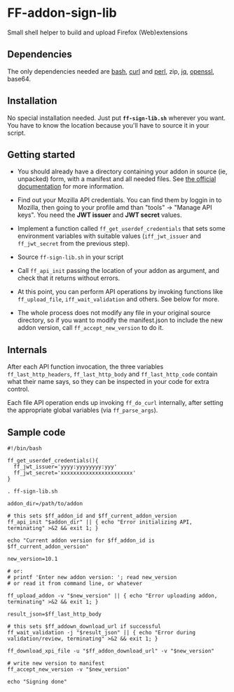 # FF-addon-sign-lib

Small shell helper to build and upload Firefox (Web)extensions

## Dependencies

The only dependencies needed are [bash](https://www.gnu.org/software/bash/), [curl](https://curl.haxx.se/) and [perl](https://www.perl.org/), zip, [jq](https://stedolan.github.io/jq/), [openssl](https://www.openssl.org/), base64.

## Installation

No special installation needed. Just put **`ff-sign-lib.sh`** wherever you want. You have to know the location because you'll have to source it in your script.

## Getting started

- You should already have a directory containing your addon in source (ie, unpacked) form, with a manifest and all needed files. See [the official documentation](https://developer.mozilla.org/en-US/Add-ons/WebExtensions) for more information.

- Find out your Mozilla API credentials. You can find them by loggin in to Mozilla, then going to your profile amd than "tools" -> "Manage API keys". You need the **JWT issuer** and **JWT secret** values.

- Implement a function called `ff_get_userdef_credentials` that sets some environment variables with suitable values (`iff_jwt_issuer` and `ff_jwt_secret` from the previous step).

- Source `ff-sign-lib.sh` in your script

- Call `ff_api_init` passing the location of your addon as argument, and check that it returns without errors.

- At this point, you can perform API operations by invoking functions like `ff_upload_file`, `iff_wait_validation` and others. See below for more.

- The whole process does not modify any file in your original source directory, so if you want to modify the manifest.json to include the new addon version, call `ff_accept_new_version` to do it.

## Internals

After each API function invocation, the three variables `ff_last_http_headers`, `ff_last_http_body` and `ff_last_http_code` contain what their name says, so they can be inspected in your code for extra control.

Each file API operation ends up invoking `ff_do_curl` internally, after setting the appropriate global variables (via `ff_parse_args`).

## Sample code


```
#!/bin/bash

ff_get_userdef_credentials(){
  ff_jwt_issuer='yyyy:yyyyyyyy:yyy'
  ff_jwt_secret='xxxxxxxxxxxxxxxxxxxxxxx'
}

. ff-sign-lib.sh

addon_dir=/path/to/addon

# this sets $ff_addon_id and $ff_current_addon_version
ff_api_init "$addon_dir" || { echo "Error initializing API, terminating" >&2 && exit 1; }

echo "Current addon version for $ff_addon_id is $ff_current_addon_version"

new_version=10.1

# or:
# printf 'Enter new addon version: '; read new_version
# or read it from command line, or whatever

ff_upload_addon -v "$new_version" || { echo "Error uploading addon, terminating" >&2 && exit 1; }

result_json=$ff_last_http_body

# this sets $ff_addown_download_url if successful
ff_wait_validation -j "$result_json" || { echo "Error during validation/review, terminating" >&2 && exit 1; }

ff_download_xpi_file -u "$ff_addon_download_url" -v "$new_version"

# write new version to manifest
ff_accept_new_version -v "$new_version"

echo "Signing done"

```

